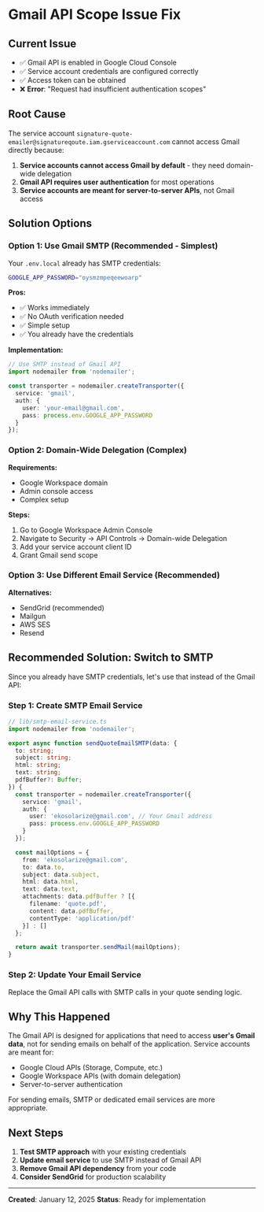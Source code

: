 # Gmail API Scope Issue Fix

## Current Issue
- ✅ Gmail API is enabled in Google Cloud Console
- ✅ Service account credentials are configured correctly
- ✅ Access token can be obtained
- ❌ **Error**: "Request had insufficient authentication scopes"

## Root Cause
The service account `signature-quote-emailer@signatureqoute.iam.gserviceaccount.com` cannot access Gmail directly because:

1. **Service accounts cannot access Gmail by default** - they need domain-wide delegation
2. **Gmail API requires user authentication** for most operations
3. **Service accounts are meant for server-to-server APIs**, not Gmail access

## Solution Options

### Option 1: Use Gmail SMTP (Recommended - Simplest)

Your `.env.local` already has SMTP credentials:
```bash
GOOGLE_APP_PASSWORD="oysmzmpeqeewoarp"
```

**Pros:**
- ✅ Works immediately
- ✅ No OAuth verification needed
- ✅ Simple setup
- ✅ You already have the credentials

**Implementation:**
```typescript
// Use SMTP instead of Gmail API
import nodemailer from 'nodemailer';

const transporter = nodemailer.createTransporter({
  service: 'gmail',
  auth: {
    user: 'your-email@gmail.com',
    pass: process.env.GOOGLE_APP_PASSWORD
  }
});
```

### Option 2: Domain-Wide Delegation (Complex)

**Requirements:**
- Google Workspace domain
- Admin console access
- Complex setup

**Steps:**
1. Go to Google Workspace Admin Console
2. Navigate to Security → API Controls → Domain-wide Delegation
3. Add your service account client ID
4. Grant Gmail send scope

### Option 3: Use Different Email Service (Recommended)

**Alternatives:**
- SendGrid (recommended)
- Mailgun
- AWS SES
- Resend

## Recommended Solution: Switch to SMTP

Since you already have SMTP credentials, let's use that instead of the Gmail API:

### Step 1: Create SMTP Email Service

```typescript
// lib/smtp-email-service.ts
import nodemailer from 'nodemailer';

export async function sendQuoteEmailSMTP(data: {
  to: string;
  subject: string;
  html: string;
  text: string;
  pdfBuffer?: Buffer;
}) {
  const transporter = nodemailer.createTransporter({
    service: 'gmail',
    auth: {
      user: 'ekosolarize@gmail.com', // Your Gmail address
      pass: process.env.GOOGLE_APP_PASSWORD
    }
  });

  const mailOptions = {
    from: 'ekosolarize@gmail.com',
    to: data.to,
    subject: data.subject,
    html: data.html,
    text: data.text,
    attachments: data.pdfBuffer ? [{
      filename: 'quote.pdf',
      content: data.pdfBuffer,
      contentType: 'application/pdf'
    }] : []
  };

  return await transporter.sendMail(mailOptions);
}
```

### Step 2: Update Your Email Service

Replace the Gmail API calls with SMTP calls in your quote sending logic.

## Why This Happened

The Gmail API is designed for applications that need to access **user's Gmail data**, not for sending emails on behalf of the application. Service accounts are meant for:

- Google Cloud APIs (Storage, Compute, etc.)
- Google Workspace APIs (with domain delegation)
- Server-to-server authentication

For sending emails, SMTP or dedicated email services are more appropriate.

## Next Steps

1. **Test SMTP approach** with your existing credentials
2. **Update email service** to use SMTP instead of Gmail API
3. **Remove Gmail API dependency** from your code
4. **Consider SendGrid** for production scalability

---

**Created**: January 12, 2025
**Status**: Ready for implementation
